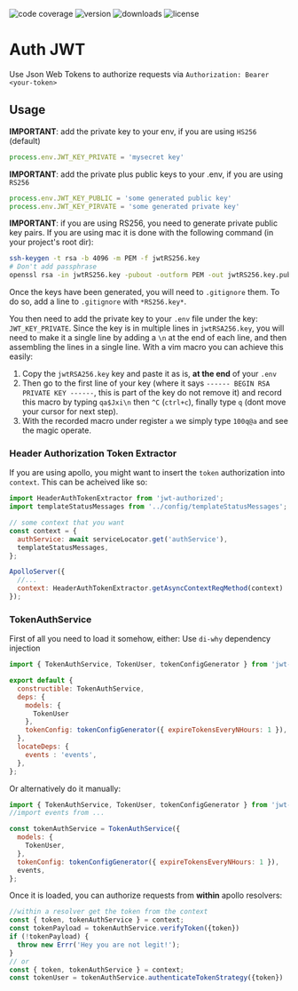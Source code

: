 ![code coverage](https://img.shields.io/codecov/c/github/gbili/jwt-authorized.svg)
![version](https://img.shields.io/npm/v/jwt-authorized.svg)
![downloads](https://img.shields.io/npm/dm/jwt-authorized.svg)
![license](https://img.shields.io/npm/l/jwt-authorized.svg)

# Auth JWT

Use Json Web Tokens to authorize requests via `Authorization: Bearer <your-token>`

## Usage

**IMPORTANT**: add the private key to your env, if you are using `HS256` (default)
```javascript
process.env.JWT_KEY_PRIVATE = 'mysecret key'
```
**IMPORTANT**: add the private plus public keys to your .env, if you are using `RS256`
```javascript
process.env.JWT_KEY_PUBLIC = 'some generated public key'
process.env.JWT_KEY_PIRVATE = 'some generated private key'
```
**IMPORTANT**: if you are using RS256, you need to generate private public key pairs. If you are using mac it is done with the following command (in your project's root dir):

```bash
ssh-keygen -t rsa -b 4096 -m PEM -f jwtRS256.key
# Don't add passphrase
openssl rsa -in jwtRS256.key -pubout -outform PEM -out jwtRS256.key.pub
```

Once the keys have been generated, you will need to `.gitignore` them. To do so, add a line to `.gitignore` with `*RS256.key*`.

You then need to add the private key to your `.env` file under the key: `JWT_KEY_PRIVATE`. Since the key is in multiple lines in `jwtRSA256.key`, you will need to make it a single line by adding a `\n` at the end of each line, and then assembling the lines in a single line. With a vim macro you can achieve this easily:

1. Copy the `jwtRSA256.key` key and paste it as is, **at the end** of your `.env`
2. Then go to the first line of your key (where it says `------ BEGIN RSA PRIVATE KEY ------`, this is part of the key do not remove it) and record this macro by typing `qa$Jxi\n` then `^C` (`ctrl+c`), finally type `q` (dont move your cursor for next step).
3. With the recorded macro under register `a` we simply type `100q@a` and see the magic operate.


### Header Authorization Token Extractor
If you are using apollo, you might want to insert the `token` authorization into `context`. This can be acheived like so:
```javascript
import HeaderAuthTokenExtractor from 'jwt-authorized';
import templateStatusMessages from '../config/templateStatusMessages';

// some context that you want
const context = {
  authService: await serviceLocator.get('authService'),
  templateStatusMessages,
};

ApolloServer({
  //...
  context: HeaderAuthTokenExtractor.getAsyncContextReqMethod(context)
});
```

### TokenAuthService

First of all you need to load it somehow, either:
Use `di-why` dependency injection
```javascript
import { TokenAuthService, TokenUser, tokenConfigGenerator } from 'jwt-authorized';

export default {
  constructible: TokenAuthService,
  deps: {
    models: {
      TokenUser
    },
    tokenConfig: tokenConfigGenerator({ expireTokensEveryNHours: 1 }),
  },
  locateDeps: {
    events : 'events',
  },
};
```
Or alternatively do it manually:
```javascript
import { TokenAuthService, TokenUser, tokenConfigGenerator } from 'jwt-authorized';
//import events from ...

const tokenAuthService = TokenAuthService({
  models: {
    TokenUser,
  },
  tokenConfig: tokenConfigGenerator({ expireTokensEveryNHours: 1 }),
  events,
};
```

Once it is loaded, you can authorize requests from **within** apollo resolvers:
```javascript
//within a resolver get the token from the context
const { token, tokenAuthService } = context;
const tokenPayload = tokenAuthService.verifyToken({token})
if (!tokenPayload) {
  throw new Errr('Hey you are not legit!');
}
// or
const { token, tokenAuthService } = context;
const tokenUser = tokenAuthService.authenticateTokenStrategy({token})
```
